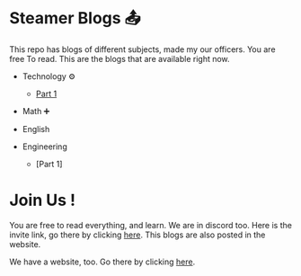# Steamer Blogs 📤

This repo has blogs of different subjects, made my our officers. You are free To read. This are the blogs that are available right now.

- Technology ⚙️
  - [Part 1](https://github.com/STEAMer-Academy/Steamer-Blogs/blob/main/Technology/Part%201/Part%201.md)
 
- Math ➕

- English

- Engineering
  - [Part 1] 


# Join Us !

You are free to read everything, and learn. We are in discord too. Here is the invite link, go there by clicking [here](https://discord.gg/HNhjQAfq9U). This blogs are also posted in the website. 

We have a website, too. Go there by clicking [here](https://steamer.wordpress.com).


